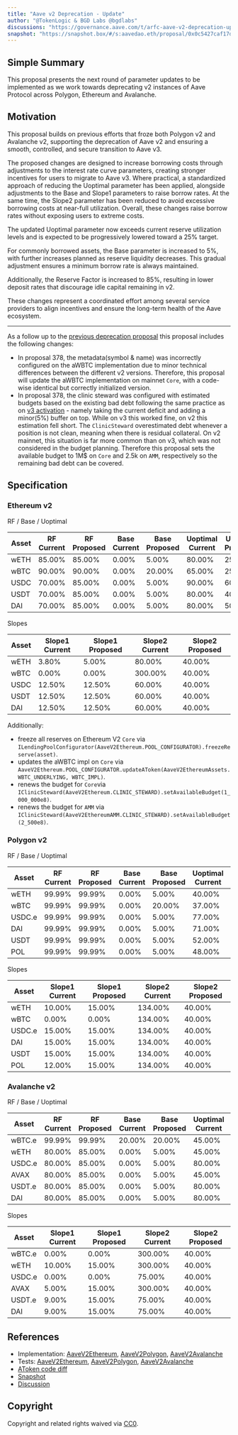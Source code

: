 ```yaml
---
title: "Aave v2 Deprecation - Update"
author: "@TokenLogic & BGD Labs @bgdlabs"
discussions: "https://governance.aave.com/t/arfc-aave-v2-deprecation-update/23008/2"
snapshot: "https://snapshot.box/#/s:aavedao.eth/proposal/0x0c5427caf17d21b321a3b62362d085e580446b136b0eccf7f4dc377856025486"
---
```


## Simple Summary

This proposal presents the next round of parameter updates to be implemented as we work towards deprecating v2 instances of Aave Protocol across Polygon, Ethereum and Avalanche.

## Motivation

This proposal builds on previous efforts that froze both Polygon v2 and Avalanche v2, supporting the deprecation of Aave v2 and ensuring a smooth, controlled, and secure transition to Aave v3.

The proposed changes are designed to increase borrowing costs through adjustments to the interest rate curve parameters, creating stronger incentives for users to migrate to Aave v3. Where practical, a standardized approach of reducing the Uoptimal parameter has been applied, alongside adjustments to the Base and Slope1 parameters to raise borrow rates. At the same time, the Slope2 parameter has been reduced to avoid excessive borrowing costs at near-full utilization. Overall, these changes raise borrow rates without exposing users to extreme costs.

The updated Uoptimal parameter now exceeds current reserve utilization levels and is expected to be progressively lowered toward a 25% target.

For commonly borrowed assets, the Base parameter is increased to 5%, with further increases planned as reserve liquidity decreases. This gradual adjustment ensures a minimum borrow rate is always maintained.

Additionally, the Reserve Factor is increased to 85%, resulting in lower deposit rates that discourage idle capital remaining in v2.

These changes represent a coordinated effort among several service providers to align incentives and ensure the long-term health of the Aave ecosystem.

---

As a follow up to the [previous deprecation proposal](https://vote.onaave.com/proposal/?proposalId=378&ipfsHash=0x81a22e1d8c05b3061c45954cc83c807553fed9fae55cb6e074edf8f8557f5f8b) this proposal includes the following changes:

- In proposal 378, the metadata(symbol & name) was incorrectly configured on the aWBTC implementation due to minor technical differences between the different v2 versions. Therefore, this proposal will update the aWBTC implementation on mainnet `Core`, with a code-wise identical but correctly initialized version.
- In proposal 378, the clinic steward was configured with estimated budgets based on the existing bad debt following the same practice as on [v3 activation](https://vote.onaave.com/proposal/?proposalId=270&ipfsHash=0x4043001b72316afa6b6728772941bfa08f127b66c1c006316a3f20510b6738ab) - namely taking the current deficit and adding a minor(5%) buffer on top.
  While on v3 this worked fine, on v2 this estimation fell short. The `ClinicSteward` overestimated debt whenever a position is not clean, meaning when there is residual collateral. On v2 mainnet, this situation is far more common than on v3, which was not considered in the budget planning. Therefore this proposal sets the available budget to 1M$ on `Core` and 2.5k on `AMM`, respectively so the remaining bad debt can be covered.

## Specification

### Ethereum v2

RF / Base / Uoptimal

| Asset | RF Current | RF Proposed | Base Current | Base Proposed | Uoptimal Current | Uoptimal Proposed |
| ----- | ---------- | ----------- | ------------ | ------------- | ---------------- | ----------------- |
| wETH  | 85.00%     | 85.00%      | 0.00%        | 5.00%         | 80.00%           | 25.00%            |
| wBTC  | 90.00%     | 90.00%      | 0.00%        | 20.00%        | 65.00%           | 25.00%            |
| USDC  | 70.00%     | 85.00%      | 0.00%        | 5.00%         | 90.00%           | 60.00%            |
| USDT  | 70.00%     | 85.00%      | 0.00%        | 5.00%         | 80.00%           | 40.00%            |
| DAI   | 70.00%     | 85.00%      | 0.00%        | 5.00%         | 80.00%           | 50.00%            |

Slopes

| Asset | Slope1 Current | Slope1 Proposed | Slope2 Current | Slope2 Proposed |
| ----- | -------------- | --------------- | -------------- | --------------- |
| wETH  | 3.80%          | 5.00%           | 80.00%         | 40.00%          |
| wBTC  | 0.00%          | 0.00%           | 300.00%        | 40.00%          |
| USDC  | 12.50%         | 12.50%          | 60.00%         | 40.00%          |
| USDT  | 12.50%         | 12.50%          | 60.00%         | 40.00%          |
| DAI   | 12.50%         | 12.50%          | 60.00%         | 40.00%          |

Additionally:

- freeze all reserves on Ethereum V2 `Core` via `ILendingPoolConfigurator(AaveV2Ethereum.POOL_CONFIGURATOR).freezeReserve(asset)`.
- updates the aWBTC impl on `Core` via `AaveV2Ethereum.POOL_CONFIGURATOR.updateAToken(AaveV2EthereumAssets.WBTC_UNDERLYING, WBTC_IMPL)`.
- renews the budget for `Core`via `IClinicSteward(AaveV2Ethereum.CLINIC_STEWARD).setAvailableBudget(1_000_000e8)`.
- renews the budget for `AMM` via `IClinicSteward(AaveV2EthereumAMM.CLINIC_STEWARD).setAvailableBudget(2_500e8)`.

### Polygon v2

RF / Base / Uoptimal

| Asset  | RF Current | RF Proposed | Base Current | Base Proposed | Uoptimal Current | Uoptimal Proposed |
| ------ | ---------- | ----------- | ------------ | ------------- | ---------------- | ----------------- |
| wETH   | 99.99%     | 99.99%      | 0.00%        | 5.00%         | 40.00%           | 25.00%            |
| wBTC   | 99.99%     | 99.99%      | 0.00%        | 20.00%        | 37.00%           | 25.00%            |
| USDC.e | 99.99%     | 99.99%      | 0.00%        | 5.00%         | 77.00%           | 65.00%            |
| DAI    | 99.99%     | 99.99%      | 0.00%        | 5.00%         | 71.00%           | 45.00%            |
| USDT   | 99.99%     | 99.99%      | 0.00%        | 5.00%         | 52.00%           | 35.00%            |
| POL    | 99.99%     | 99.99%      | 0.00%        | 5.00%         | 48.00%           | 25.00%            |

Slopes

| Asset  | Slope1 Current | Slope1 Proposed | Slope2 Current | Slope2 Proposed |
| ------ | -------------- | --------------- | -------------- | --------------- |
| wETH   | 10.00%         | 15.00%          | 134.00%        | 40.00%          |
| wBTC   | 0.00%          | 0.00%           | 134.00%        | 40.00%          |
| USDC.e | 15.00%         | 15.00%          | 134.00%        | 40.00%          |
| DAI    | 15.00%         | 15.00%          | 134.00%        | 40.00%          |
| USDT   | 15.00%         | 15.00%          | 134.00%        | 40.00%          |
| POL    | 12.00%         | 15.00%          | 134.00%        | 40.00%          |

### Avalanche v2

RF / Base / Uoptimal

| Asset  | RF Current | RF Proposed | Base Current | Base Proposed | Uoptimal Current | Uoptimal Proposed |
| ------ | ---------- | ----------- | ------------ | ------------- | ---------------- | ----------------- |
| wBTC.e | 99.99%     | 99.99%      | 20.00%       | 20.00%        | 45.00%           | 25.00%            |
| wETH   | 80.00%     | 85.00%      | 0.00%        | 5.00%         | 45.00%           | 25.00%            |
| USDC.e | 80.00%     | 85.00%      | 0.00%        | 5.00%         | 80.00%           | 25.00%            |
| AVAX   | 80.00%     | 85.00%      | 0.00%        | 5.00%         | 45.00%           | 25.00%            |
| USDT.e | 80.00%     | 85.00%      | 0.00%        | 5.00%         | 80.00%           | 45.00%            |
| DAI    | 80.00%     | 85.00%      | 0.00%        | 5.00%         | 80.00%           | 80.00%            |

Slopes

| Asset  | Slope1 Current | Slope1 Proposed | Slope2 Current | Slope2 Proposed |
| ------ | -------------- | --------------- | -------------- | --------------- |
| wBTC.e | 0.00%          | 0.00%           | 300.00%        | 40.00%          |
| wETH   | 10.00%         | 15.00%          | 300.00%        | 40.00%          |
| USDC.e | 0.00%          | 0.00%           | 75.00%         | 40.00%          |
| AVAX   | 5.00%          | 15.00%          | 300.00%        | 40.00%          |
| USDT.e | 9.00%          | 15.00%          | 75.00%         | 40.00%          |
| DAI    | 9.00%          | 15.00%          | 75.00%         | 40.00%          |

## References

- Implementation: [AaveV2Ethereum](https://github.com/bgd-labs/aave-proposals-v3/blob/main/src/20250925_Multi_AaveV2DeprecationUpdate/AaveV2Ethereum_AaveV2DeprecationUpdate_20250925.sol), [AaveV2Polygon](https://github.com/bgd-labs/aave-proposals-v3/blob/main/src/20250925_Multi_AaveV2DeprecationUpdate/AaveV2Polygon_AaveV2DeprecationUpdate_20250925.sol), [AaveV2Avalanche](https://github.com/bgd-labs/aave-proposals-v3/blob/main/src/20250925_Multi_AaveV2DeprecationUpdate/AaveV2Avalanche_AaveV2DeprecationUpdate_20250925.sol)
- Tests: [AaveV2Ethereum](https://github.com/bgd-labs/aave-proposals-v3/blob/main/src/20250925_Multi_AaveV2DeprecationUpdate/AaveV2Ethereum_AaveV2DeprecationUpdate_20250925.t.sol), [AaveV2Polygon](https://github.com/bgd-labs/aave-proposals-v3/blob/main/src/20250925_Multi_AaveV2DeprecationUpdate/AaveV2Polygon_AaveV2DeprecationUpdate_20250925.t.sol), [AaveV2Avalanche](https://github.com/bgd-labs/aave-proposals-v3/blob/main/src/20250925_Multi_AaveV2DeprecationUpdate/AaveV2Avalanche_AaveV2DeprecationUpdate_20250925.t.sol)
- [AToken code diff](https://github.com/bgd-labs/aave-proposals-v3/blob/main/diffs/1_0x9ff58f4ffb29fa2266ab25e75e2a8b3503311656_0xA33eCc2125f6FD0b900945b149176D46f0474Ac4_0x5c7b3F858F8fBb4d1Fc525d51f82Cb5715c68c27.diff)
- [Snapshot](https://snapshot.box/#/s:aavedao.eth/proposal/0x0c5427caf17d21b321a3b62362d085e580446b136b0eccf7f4dc377856025486)
- [Discussion](https://governance.aave.com/t/arfc-aave-v2-deprecation-update/23008/2)

## Copyright

Copyright and related rights waived via [CC0](https://creativecommons.org/publicdomain/zero/1.0/).
